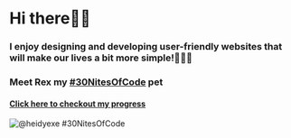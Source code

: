# Hi there👋💗
### I enjoy designing and developing user-friendly websites that will make our lives a bit more simple!🧚🏽‍♀️
### Meet Rex my [#30NitesOfCode](https://www.codedex.io/@heidyexe/30-nites-of-code) pet 
#### [Click here to checkout my progress ](https://www.codedex.io/@heidyexe/30-nites-of-code)

![@heidyexe #30NitesOfCode](https://codedex.io/api/petStatus?user=heidyexe)

